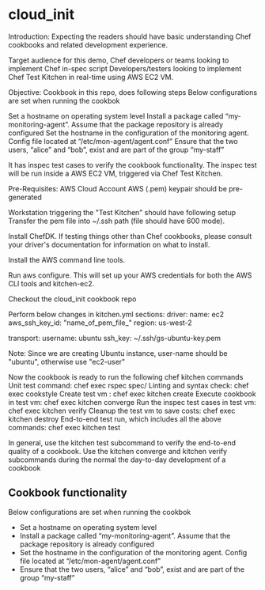 # cloud_init
Introduction:
Expecting the readers should have basic understanding Chef cookbooks and related development experience.

Target audience for this demo,
Chef developers or teams looking to implement Chef in-spec script
Developers/testers looking to implement Chef Test Kitchen in real-time using AWS EC2 VM.

Objective:
Cookbook in this repo, does following steps
Below configurations are set when running the cookbok

Set a hostname on operating system level
Install a package called “my-monitoring-agent”. Assume that the package repository is already configured
Set the hostname in the configuration of the monitoring agent. Config file located at “/etc/mon-agent/agent.conf”
Ensure that the two users, “alice” and “bob”, exist and are part of the group “my-staff”

It has inspec test cases to verify the cookbook functionality.
The inspec test will be run inside a AWS EC2 VM, triggered via Chef Test Kitchen.

Pre-Requisites:
AWS Cloud Account
AWS (.pem) keypair should be pre-generated 

Workstation triggering the "Test Kitchen" should have following setup
Transfer the pem file into ~/.ssh path (file should have 600 mode).

Install ChefDK. If testing things other than Chef cookbooks, please consult your driver's documentation for information on what to install.

Install the AWS command line tools.

Run aws configure. This will set up your AWS credentials for both the AWS CLI tools and kitchen-ec2.

Checkout the cloud_init cookbook repo

Perform below changes in kitchen.yml sections:
driver:
  name: ec2
  aws_ssh_key_id: "name_of_pem_file_"
  region: us-west-2

transport:
  username: ubuntu
  ssh_key: ~/.ssh/gs-ubuntu-key.pem
 
Note: Since we are creating Ubuntu instance, user-name should be "ubuntu", otherwise use "ec2-user"

Now the cookbook is ready to run the following chef kitchen commands
Unit test command: chef exec rspec spec/
Linting and syntax check: chef exec cookstyle
Create test vm : chef exec kitchen create
Execute cookbook in test vm: chef exec kitchen converge
Run the inspec test cases in test vm: chef exec kitchen verify
Cleanup the test vm to save costs: chef exec kitchen destroy
End-to-end test run, which includes all the above commands: chef exec kitchen test

In general, use the kitchen test subcommand to verify the end-to-end quality of a cookbook.
Use the kitchen converge and kitchen verify subcommands during the normal the day-to-day development of a cookbook

## Cookbook functionality
Below configurations are set when running the cookbok 
- Set a hostname on operating system level 
- Install a package called “my-monitoring-agent”. Assume that the package repository is already configured 
- Set the hostname in the configuration of the monitoring agent. Config file located at “/etc/mon-agent/agent.conf” 
- Ensure that the two users, “alice” and “bob”, exist and are part of the group “my-staff” 

